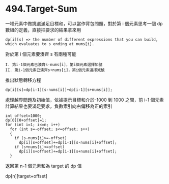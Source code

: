 # 494.Target-Sum

一堆元素中做挑選滿足目標和，可以當作背包問題，對於第 i 個元素思考一個 dp 數組的定義，直接把要求的結果拿來用

```
dp[i][s] => the number of different expressions that you can build, which evaluates to s ending at nums[i].
```

對於第 i 個元素要湊齊 s 有兩種可能

```
I. 第i-1個元素已湊齊s-nums[i]，第i個元素選擇加號
II. 第i-1個元素已湊齊s+nums[i]，第i個元素選擇減號
```

推出狀態轉移方程

```
dp[i][s]=dp[i-1][s-nums[i]]+dp[i-1][s+nums[i]];
```

處理越界問題及初始值，依據提示目標和介於-1000 到 1000 之間，前 i-1 個元素計算結果也要滿足要求，負數索引向右偏移為正的索引

```
int offset=1000;
dp[0][0+offset]=1;
for (int i=1; i<=n; i++)
  for (int s=-offset; s<=offset; s++)
  {
    if (s-nums[i]>=-offset)
      dp[i][s+offset]+=dp[i-1][s-nums[i]+offset];
    if (s+nums[i]<=offset)
      dp[i][s+offset]+=dp[i-1][s+nums[i]+offset];
  }
```

返回第 n-1 個元素和為 target 的 dp 值

dp[n][target+offset]
